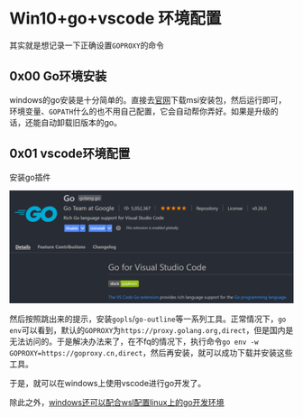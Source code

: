 # Win10+go+vscode 环境配置


其实就是想记录一下正确设置`GOPROXY`的命令

<!--more-->

## 0x00 Go环境安装

windows的go安装是十分简单的。直接去[官网](https://golang.org/dl/)下载msi安装包，然后运行即可，环境变量、`GOPATH`什么的也不用自己配置，它会自动帮你弄好。如果是升级的话，还能自动卸载旧版本的go。

## 0x01 vscode环境配置

安装go插件

![go.png](go.png "vscode的go插件")

然后按照跳出来的提示，安装`gopls`/`go-outline`等一系列工具。正常情况下，`go env`可以看到，默认的`GOPROXY`为`https://proxy.golang.org,direct`，但是国内是无法访问的。于是解决办法来了，在不fq的情况下，执行命令`go env -w GOPROXY=https://goproxy.cn,direct`，然后再安装，就可以成功下载并安装这些工具。

于是，就可以在windows上使用vscode进行go开发了。


除此之外，[windows还可以配合wsl配置linux上的go开发环境](https://1iu2y.github.io/posts/2021-04-04-windows10-wsl2-vscode%E9%85%8D%E7%BD%AEgo%E5%BC%80%E5%8F%91%E7%8E%AF%E5%A2%83/)
